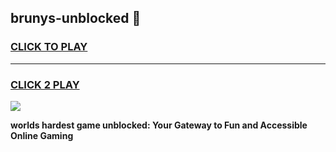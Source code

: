 
## brunys-unblocked 👋
<h3>
<a href="https://premium.freeplayer.one?title=brunys-unblocked&ref=14F">CLICK TO PLAY</a></h3>
<hr>

<h3>
<a href="https://premium.freeplayer.one?title=brunys-unblocked&ref=14F">CLICK 2 PLAY</a>
  
</h3>

<a href="https://premium.freeplayer.one?title=brunys-unblocked&ref=12F/"><img src="https://clearcache.store/games.png"></a>


**worlds hardest game unblocked: Your Gateway to Fun and Accessible Online Gaming**
